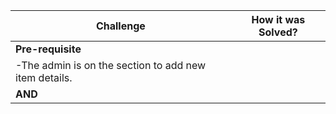 | Challenge     | How it was Solved?|
| ------------- |:-------------:|
| **Pre-requisite**|
|-The admin is on the section to add new item details.||
|**AND**||
